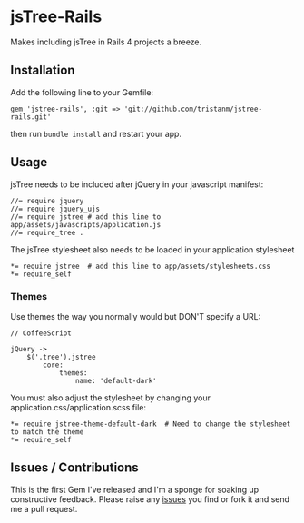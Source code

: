 # jsTree-Rails

Makes including jsTree in Rails 4 projects a breeze.

## Installation

Add the following line to your Gemfile:

    gem 'jstree-rails', :git => 'git://github.com/tristanm/jstree-rails.git'

then run `bundle install` and restart your app.

## Usage

jsTree needs to be included after jQuery in your javascript manifest:

    //= require jquery
    //= require jquery_ujs
    //= require jstree # add this line to app/assets/javascripts/application.js
    //= require_tree .
    
The jsTree stylesheet also needs to be loaded in your application stylesheet

    *= require jstree  # add this line to app/assets/stylesheets.css
    *= require_self


### Themes

Use themes the way you normally would but DON'T specify a URL:

    // CoffeeScript
    
    jQuery ->
        $('.tree').jstree
            core: 
                themes:
                    name: 'default-dark'
                    
You must also adjust the stylesheet by changing your application.css/application.scss file:

    *= require jstree-theme-default-dark  # Need to change the stylesheet to match the theme
    *= require_self
                   

## Issues / Contributions

This is the first Gem I've released and I'm a sponge for soaking up constructive feedback. Please raise any [issues](https://github.com/tristanm/jstree-rails/issues) you find or fork it and send me a pull request.
